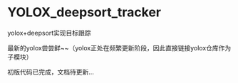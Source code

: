 # YOLOX_deepsort_tracker

yolox+deepsort实现目标跟踪

最新的yolox尝尝鲜~~（yolox正处在频繁更新阶段，因此直接链接yolox仓库作为子模块）



初版代码已完成，文档待更新...





